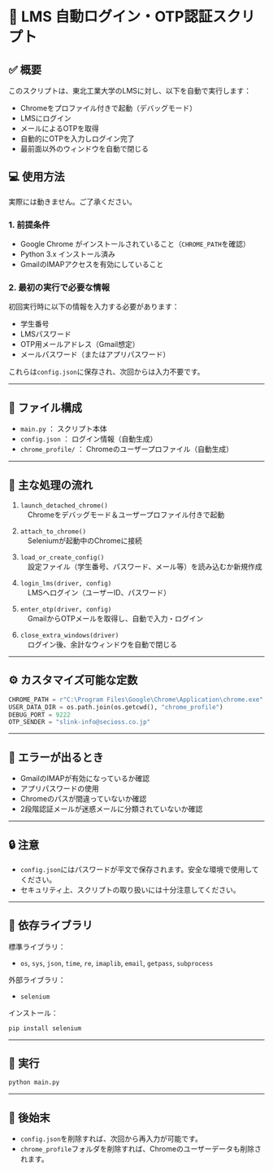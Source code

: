 # 📘 LMS 自動ログイン・OTP認証スクリプト

## ✅ 概要
このスクリプトは、東北工業大学のLMSに対し、以下を自動で実行します：

- Chromeをプロファイル付きで起動（デバッグモード）
- LMSにログイン
- メールによるOTPを取得
- 自動的にOTPを入力しログイン完了
- 最前面以外のウィンドウを自動で閉じる

## 💻 使用方法

実際には動きません。ご了承ください。

### 1. 前提条件

- Google Chrome がインストールされていること（`CHROME_PATH`を確認）
- Python 3.x インストール済み
- GmailのIMAPアクセスを有効にしていること

### 2. 最初の実行で必要な情報

初回実行時に以下の情報を入力する必要があります：

- 学生番号
- LMSパスワード
- OTP用メールアドレス（Gmail想定）
- メールパスワード（またはアプリパスワード）

これらは`config.json`に保存され、次回からは入力不要です。

---

## 📂 ファイル構成

- `main.py` ： スクリプト本体
- `config.json` ： ログイン情報（自動生成）
- `chrome_profile/` ： Chromeのユーザープロファイル（自動生成）

---

## 🧠 主な処理の流れ

1. `launch_detached_chrome()`  
　Chromeをデバッグモード＆ユーザープロファイル付きで起動

2. `attach_to_chrome()`  
　Seleniumが起動中のChromeに接続

3. `load_or_create_config()`  
　設定ファイル（学生番号、パスワード、メール等）を読み込むか新規作成

4. `login_lms(driver, config)`  
　LMSへログイン（ユーザーID、パスワード）

5. `enter_otp(driver, config)`  
　GmailからOTPメールを取得し、自動で入力・ログイン

6. `close_extra_windows(driver)`  
　ログイン後、余計なウィンドウを自動で閉じる

---

## ⚙️ カスタマイズ可能な定数

```python
CHROME_PATH = r"C:\Program Files\Google\Chrome\Application\chrome.exe"
USER_DATA_DIR = os.path.join(os.getcwd(), "chrome_profile")
DEBUG_PORT = 9222
OTP_SENDER = "slink-info@secioss.co.jp"
```

---

## 🐞 エラーが出るとき

- GmailのIMAPが有効になっているか確認
- アプリパスワードの使用
- Chromeのパスが間違っていないか確認
- 2段階認証メールが迷惑メールに分類されていないか確認

---

## 🔒 注意

- `config.json`にはパスワードが平文で保存されます。安全な環境で使用してください。
- セキュリティ上、スクリプトの取り扱いには十分注意してください。

---

## 📌 依存ライブラリ

標準ライブラリ：
- `os`, `sys`, `json`, `time`, `re`, `imaplib`, `email`, `getpass`, `subprocess`

外部ライブラリ：
- `selenium`

インストール：
```bash
pip install selenium
```

---

## 🏁 実行

```bash
python main.py
```

---

## 🧹 後始末

- `config.json`を削除すれば、次回から再入力が可能です。
- `chrome_profile`フォルダを削除すれば、Chromeのユーザーデータも削除されます。
